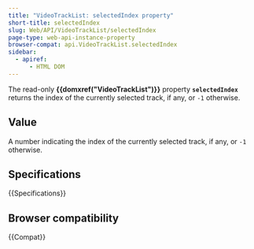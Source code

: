 ```yaml
---
title: "VideoTrackList: selectedIndex property"
short-title: selectedIndex
slug: Web/API/VideoTrackList/selectedIndex
page-type: web-api-instance-property
browser-compat: api.VideoTrackList.selectedIndex
sidebar:
  - apiref:
      - HTML DOM
---
```


The read-only **{{domxref("VideoTrackList")}}**
property **`selectedIndex`** returns the index of the
currently selected track, if any, or `-1` otherwise.

## Value

A number indicating the index of the currently selected track, if any, or
`-1` otherwise.

## Specifications

{{Specifications}}

## Browser compatibility

{{Compat}}
